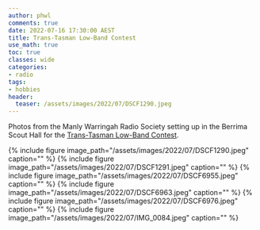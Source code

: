 ```yaml
---
author: phwl
comments: true
date: 2022-07-16 17:30:00 AEST
title: Trans-Tasman Low-Band Contest
use_math: true
toc: true
classes: wide
categories:
- radio
tags:
- hobbies
header:
  teaser: /assets/images/2022/07/DSCF1290.jpeg
---
```


Photos from the Manly Warringah Radio Society setting up in the Berrima
Scout Hall for the [Trans-Tasman Low-Band Contest](https://www.wia.org.au/members/contests/transtasman/).

{% include figure image_path="/assets/images/2022/07/DSCF1290.jpeg" caption="" %}
{% include figure image_path="/assets/images/2022/07/DSCF1291.jpeg" caption="" %}
{% include figure image_path="/assets/images/2022/07/DSCF6955.jpeg" caption="" %}
{% include figure image_path="/assets/images/2022/07/DSCF6963.jpeg" caption="" %}
{% include figure image_path="/assets/images/2022/07/DSCF6976.jpeg" caption="" %}
{% include figure image_path="/assets/images/2022/07/IMG_0084.jpeg" caption="" %}


